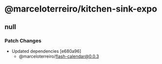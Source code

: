 # @marceloterreiro/kitchen-sink-expo

## null

### Patch Changes

- Updated dependencies [e680a96]
  - @marceloterreiro/flash-calendar@0.0.3
